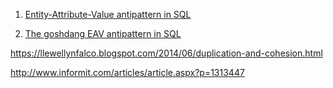 1. [Entity-Attribute-Value antipattern in SQL](https://tapoueh.org/blog/2018/03/database-modelization-anti-patterns/)

2. [The goshdang EAV antipattern in SQL](https://mikesmithers.wordpress.com/2013/12/22/the-anti-pattern-eavil-database-design/)


https://llewellynfalco.blogspot.com/2014/06/duplication-and-cohesion.html

http://www.informit.com/articles/article.aspx?p=1313447
